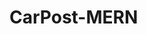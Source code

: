 # CarPost-MERN
 
<!-- Home
const [cars, setCars] = useState()
useEffect() {
    let carsArray = await fetch('/getCars')
    setCars(carsArray)
    cars.map( car => <carComponent car={car} />)

}


CreateCar
let responseCar = dfdsafdsfds

setCars(cars.push(responseCar)) -->
